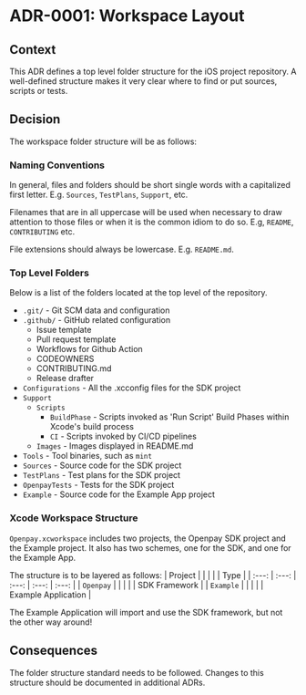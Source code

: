 # ADR-0001: Workspace Layout

## Context
This ADR defines a top level folder structure for the iOS project repository. A well-defined structure makes it very clear where to find or put sources, scripts or tests.

## Decision
The workspace folder structure will be as follows:

### Naming Conventions
In general, files and folders should be short single words with a capitalized first letter. E.g. `Sources`, `TestPlans`, `Support`, etc.

Filenames that are in all uppercase  will be used when necessary to draw attention to those files or when it is the common idiom to do so. E.g, `README`, `CONTRIBUTING` etc.

File extensions should always be lowercase. E.g. `README.md`.

### Top Level Folders
Below is a list of the folders located at the top level of the repository.
- `.git/` - Git SCM data and configuration
- `.github/` - GitHub related configuration
  - Issue template
  - Pull request template
  - Workflows for Github Action
  - CODEOWNERS
  - CONTRIBUTING.md
  - Release drafter
- `Configurations` - All the .xcconfig files for the SDK project
- `Support`
  - `Scripts` 
    - `BuildPhase` - Scripts invoked as 'Run Script' Build Phases within Xcode's build process
    - `CI` - Scripts invoked by CI/CD pipelines
  - `Images` - Images displayed in README.md
- `Tools` - Tool binaries, such as `mint`
- `Sources` - Source code for the SDK project
- `TestPlans` - Test plans for the SDK project
- `OpenpayTests` - Tests for the SDK project
- `Example` - Source code for the Example App project

### Xcode Workspace Structure
`Openpay.xcworkspace` includes two projects, the Openpay SDK project and the Example project. It also has two schemes, one for the SDK, and one for the Example App.

The structure is to be layered as follows:
| Project | | | \| | Type |
| :---: | :---: | :---: | :---: | :---: |
| `Openpay` | | | \| | SDK Framework |
| `Example` | | | \| | Example Application |

The Example Application will import and use the SDK framework, but not the other way around!


## Consequences
The folder structure standard needs to be followed. Changes to this structure should be documented in additional ADRs.